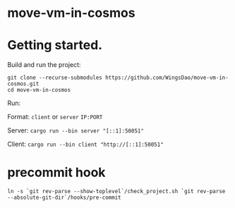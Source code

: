 # move-vm-in-cosmos

# Getting started.

Build and run the project: 
```
git clone --recurse-submodules https://github.com/WingsDao/move-vm-in-cosmos.git
cd move-vm-in-cosmos
```

Run:

Format: `client` or `server` `IP:PORT`

Server: `cargo run --bin server "[::1]:50051"`

Client: `cargo run --bin client "http://[::1]:50051"`

# precommit hook

```shell script
ln -s `git rev-parse --show-toplevel`/check_project.sh `git rev-parse --absolute-git-dir`/hooks/pre-commit
```